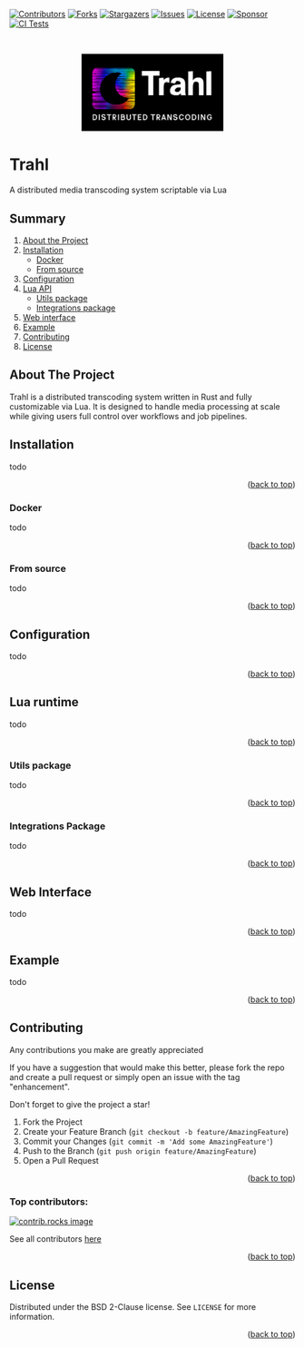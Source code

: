 <a id="readme-top"></a>

[![Contributors][contributors-shield]][contributors-url]
[![Forks][forks-shield]][forks-url]
[![Stargazers][stars-shield]][stars-url]
[![Issues][issues-shield]][issues-url]
[![License][license-shield]][license-url]
[![Sponsor][sponsor-shield]][sponsor-url]
[![CI Tests][ci-tests-shield]][ci-tests-url]

<!-- LOGO -->
<br />
<p align="center">
    <a href="https://github.com/AxeyGabriel/trahl">
        <img src="https://raw.githubusercontent.com/AxeyGabriel/trahl/refs/heads/master/.github/assets/logo.png" width="250">
    </a>
</p>

# Trahl
A distributed media transcoding system scriptable via Lua

<!-- SUMMARY -->
## Summary
1. [About the Project](#about-the-project)
2. [Installation](#installation)
   - [Docker](#docker)
   - [From source](#from-source)
3. [Configuration](#configuration)
4. [Lua API](#lua-runtime)
   - [Utils package](#utils-package)
   - [Integrations package](#integrations-package)
5. [Web interface](#web-interface)
6. [Example](#example)
7. [Contributing](#contributing)
8. [License](#license)

<!-- ABOUT -->
## About The Project
Trahl is a distributed transcoding system written in Rust and fully customizable via Lua. It is designed to handle media processing at scale while giving users full control over workflows and job pipelines.

<!-- INSTALLATION -->
## Installation
todo
<p align="right">(<a href="#readme-top">back to top</a>)</p>

### Docker
todo
<p align="right">(<a href="#readme-top">back to top</a>)</p>

### From source
todo
<p align="right">(<a href="#readme-top">back to top</a>)</p>

<!-- Configuration -->
## Configuration
todo
<p align="right">(<a href="#readme-top">back to top</a>)</p>

<!-- Lua runtime -->
## Lua runtime
todo
<p align="right">(<a href="#readme-top">back to top</a>)</p>

### Utils package
todo
<p align="right">(<a href="#readme-top">back to top</a>)</p>

### Integrations Package
todo
<p align="right">(<a href="#readme-top">back to top</a>)</p>

<!-- Web interface -->
## Web Interface
todo
<p align="right">(<a href="#readme-top">back to top</a>)</p>

<!-- Example -->
## Example
todo
<p align="right">(<a href="#readme-top">back to top</a>)</p>

<!-- Contributing -->
## Contributing
Any contributions you make are greatly appreciated

If you have a suggestion that would make this better, please fork the repo and create a pull request or simply open an issue with the tag "enhancement".

Don't forget to give the project a star!

1. Fork the Project
2. Create your Feature Branch (`git checkout -b feature/AmazingFeature`)
3. Commit your Changes (`git commit -m 'Add some AmazingFeature'`)
4. Push to the Branch (`git push origin feature/AmazingFeature`)
5. Open a Pull Request

<p align="right">(<a href="#readme-top">back to top</a>)</p>

### Top contributors:

<a href="https://github.com/AxeyGabriel/trahl/graphs/contributors">
  <img src="https://contrib.rocks/image?repo=AxeyGabriel/trahl" alt="contrib.rocks image" />
</a>

See all contributors [here](https://github.com/AxeyGabriel/trahl/graphs/contributors)

<p align="right">(<a href="#readme-top">back to top</a>)</p>

<!-- LICENSE -->
## License

Distributed under the BSD 2-Clause license. See `LICENSE` for more information.

<p align="right">(<a href="#readme-top">back to top</a>)</p>


[contributors-shield]: https://img.shields.io/github/contributors/AxeyGabriel/trahl?style=for-the-badge
[contributors-url]: https://github.com/AxeyGabriel/trahl/graphs/contributors
[forks-shield]: https://img.shields.io/github/forks/AxeyGabriel/trahl?style=for-the-badge
[forks-url]: https://github.com/AxeyGabriel/trahl/network/members
[stars-shield]: https://img.shields.io/github/stars/AxeyGabriel/trahl?style=for-the-badge
[stars-url]: https://github.com/AxeyGabriel/trahl/stargazers
[issues-shield]: https://img.shields.io/github/issues/AxeyGabriel/trahl?style=for-the-badge
[issues-url]: https://github.com/AxeyGabriel/trahl/issues
[license-shield]: https://img.shields.io/github/license/AxeyGabriel/trahl?style=for-the-badge
[license-url]: https://github.com/AxeyGabriel/trahl/blob/master/LICENSE
[sponsor-shield]: https://img.shields.io/badge/sponsor-GitHub-blue?style=for-the-badge&logo=github
[sponsor-url]: https://github.com/sponsors/AxeyGabriel
[ci-tests-shield]: https://github.com/AxeyGabriel/trahl/actions/workflows/tests.yml/badge.svg?style=for-the-badge
[ci-tests-url]: https://github.com/AxeyGabriel/trahl/actions/workflows/tests.yml
